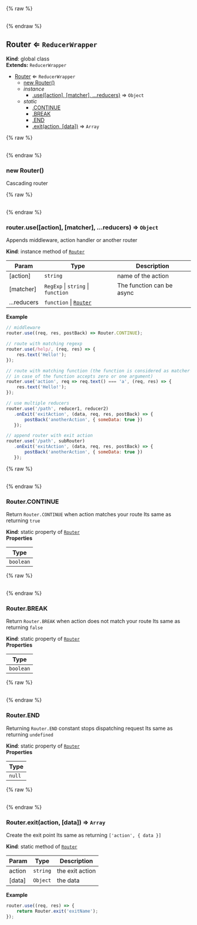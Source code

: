 {% raw %}<div id="Router">&nbsp;</div>{% endraw %}

## Router ⇐ <code>ReducerWrapper</code>
**Kind**: global class  
**Extends:** <code>ReducerWrapper</code>  

* [Router](#Router) ⇐ <code>ReducerWrapper</code>
    * [new Router()](#new_Router_new)
    * _instance_
        * [.use([action], [matcher], ...reducers)](#Router_use) ⇒ <code>Object</code>
    * _static_
        * [.CONTINUE](#Router_CONTINUE)
        * [.BREAK](#Router_BREAK)
        * [.END](#Router_END)
        * [.exit(action, [data])](#Router_exit) ⇒ <code>Array</code>

{% raw %}<div id="new_Router_new">&nbsp;</div>{% endraw %}

### new Router()
Cascading router

{% raw %}<div id="Router_use">&nbsp;</div>{% endraw %}

### router.use([action], [matcher], ...reducers) ⇒ <code>Object</code>
Appends middleware, action handler or another router

**Kind**: instance method of <code>[Router](#Router)</code>  

| Param | Type | Description |
| --- | --- | --- |
| [action] | <code>string</code> | name of the action |
| [matcher] | <code>RegExp</code> &#124; <code>string</code> &#124; <code>function</code> | The function can be async |
| ...reducers | <code>function</code> &#124; <code>[Router](#Router)</code> |  |

**Example**  
```javascript
// middleware
router.use((req, res, postBack) => Router.CONTINUE);

// route with matching regexp
router.use(/help/, (req, res) => {
    res.text('Hello!');
});

// route with matching function (the function is considered as matcher
// in case of the function accepts zero or one argument)
router.use('action', req => req.text() === 'a', (req, res) => {
    res.text('Hello!');
});

// use multiple reducers
router.use('/path', reducer1, reducer2)
   .onExit('exitAction', (data, req, res, postBack) => {
       postBack('anotherAction', { someData: true })
   });

// append router with exit action
router.use('/path', subRouter)
   .onExit('exitAction', (data, req, res, postBack) => {
       postBack('anotherAction', { someData: true })
   });
```
{% raw %}<div id="Router_CONTINUE">&nbsp;</div>{% endraw %}

### Router.CONTINUE
Return `Router.CONTINUE` when action matches your route
Its same as returning `true`

**Kind**: static property of <code>[Router](#Router)</code>  
**Properties**

| Type |
| --- |
| <code>boolean</code> | 

{% raw %}<div id="Router_BREAK">&nbsp;</div>{% endraw %}

### Router.BREAK
Return `Router.BREAK` when action does not match your route
Its same as returning `false`

**Kind**: static property of <code>[Router](#Router)</code>  
**Properties**

| Type |
| --- |
| <code>boolean</code> | 

{% raw %}<div id="Router_END">&nbsp;</div>{% endraw %}

### Router.END
Returning `Router.END` constant stops dispatching request
Its same as returning `undefined`

**Kind**: static property of <code>[Router](#Router)</code>  
**Properties**

| Type |
| --- |
| <code>null</code> | 

{% raw %}<div id="Router_exit">&nbsp;</div>{% endraw %}

### Router.exit(action, [data]) ⇒ <code>Array</code>
Create the exit point
Its same as returning `['action', { data }]`

**Kind**: static method of <code>[Router](#Router)</code>  

| Param | Type | Description |
| --- | --- | --- |
| action | <code>string</code> | the exit action |
| [data] | <code>Object</code> | the data |

**Example**  
```javascript
router.use((req, res) => {
    return Router.exit('exitName');
});
```
